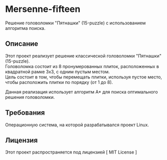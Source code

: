 # Mersenne-fifteen

Решение головоломки "Пятнашки" (15-puzzle) с использованием алгоритма поиска.

## Описание

Этот проект реализует решение классической головоломки "Пятнашки" (15-puzzle).  
Головоломка состоит из 8 пронумерованных плиток, расположенных в квадратной рамке 3x3, с одним пустым местом.  
Цель состоит в том, чтобы перемещать плитки, используя пустое место, чтобы расположить плитки по порядку (от 1 до 8).

Данная реализация использует алгоритм A* для поиска оптимального решения головоломки.


## Требования
Операционную система, на которой разрабатывался проект Linux.

## Лицензия
Этот проект распространяется под лицензией [ MIT License ]
